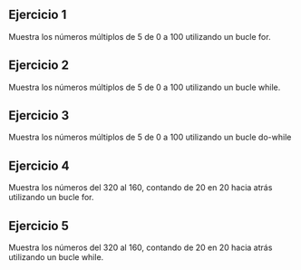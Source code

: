 ## Ejercicio 1

Muestra los números múltiplos de 5 de 0 a 100 utilizando un bucle for.

## Ejercicio 2

Muestra los números múltiplos de 5 de 0 a 100 utilizando un bucle while.

## Ejercicio 3

Muestra los números múltiplos de 5 de 0 a 100 utilizando un bucle do-while

## Ejercicio 4

Muestra los números del 320 al 160, contando de 20 en 20 hacia atrás utilizando
un bucle for.

## Ejercicio 5

Muestra los números del 320 al 160, contando de 20 en 20 hacia atrás utilizando
un bucle while.
